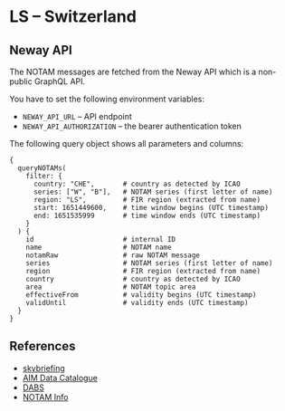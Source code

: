 # LS – Switzerland

## Neway API

The NOTAM messages are fetched from the Neway API which is a non-public
GraphQL API.

You have to set the following environment variables:

* `NEWAY_API_URL` – API endpoint
* `NEWAY_API_AUTHORIZATION` – the bearer authentication token

The following query object shows all parameters and columns:

```
{
  queryNOTAMs(
    filter: {
      country: "CHE",       # country as detected by ICAO
      series: ["W", "B"],   # NOTAM series (first letter of name)
      region: "LS",         # FIR region (extracted from name)
      start: 1651449600,    # time window begins (UTC timestamp)
      end: 1651535999       # time window ends (UTC timestamp)
    }
  ) {
    id                      # internal ID
    name                    # NOTAM name
    notamRaw                # raw NOTAM message
    series                  # NOTAM series (first letter of name)
    region                  # FIR region (extracted from name)
    country                 # country as detected by ICAO
    area                    # NOTAM topic area
    effectiveFrom           # validity begins (UTC timestamp)
    validUntil              # validity ends (UTC timestamp)
  }
}
```

## References

* [skybriefing](https://www.skybriefing.com)
* [AIM Data Catalogue](https://www.aerodatacat.ch)
* [DABS](https://www.skybriefing.com/de/dabs)
* [NOTAM Info](https://notaminfo.com/switzerlandmap)

